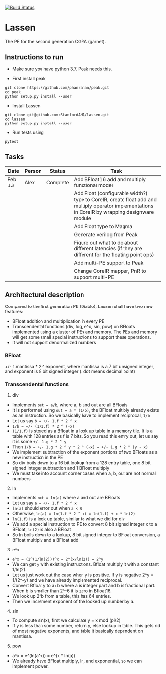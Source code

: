 [![Build Status](https://travis-ci.com/StanfordAHA/lassen.svg?branch=master)](https://travis-ci.com/StanfordAHA/lassen)

# Lassen
The PE for the second generation CGRA (garnet).

## Instructions to run
* Make sure you have python 3.7. Peak needs this.

* First install peak
```
git clone https://github.com/phanrahan/peak.git
cd peak
python setup.py install --user
```
* Install Lassen
```
git clone git@github.com:StanfordAHA/lassen.git
cd lassen
python setup.py install --user
```
* Run tests using
```
pytest
```

## Tasks
| Date | Person | Status | Task |
| ---- | ------ | ------ | ---- |
| Feb 13 | Alex | Complete | Add BFloat16 add and multiply functional model |
| | | | Add Float (configurable width?) type to CoreIR, create float add and multiply operator implementations in CoreIR by wrapping designware module |
| | | | Add Float type to Magma |
| | | | Generate verilog from Peak |
| | | | Figure out what to do about different latencies (if they are different for the floating point ops) |
| | | | Add multi-PE support to Peak |
| | | | Change CoreIR mapper, PnR to support multi-PE |

## Architectural description
Compared to the first generation PE (Diablo), Lassen shall have two new features:
* BFloat addition and multiplication in every PE
* Transcendental functions (div, log, e^x, sin, pow) on BFloats implemented using a cluster of PEs and memory. The PEs and memory will get some small special instructions to support these operations.
* It will not support denormalized numbers

### BFloat
+/- 1.mantissa * 2 ^ exponent, where mantissa is a 7 bit unsigned integer, and exponent is 8 bit signed integer (. dot means decimal point)

### Transcendental functions
1. div
* Implements `out = a/b`, where a, b and out are all BFloats
* It is performed using `out = a * (1/b)`, the BFloat multiply already exists as an instruction. So we basically have to implement reciprocal, `1/b`
* Let us say `b = +/- 1.f * 2 ^ x`
* `1/b = +/- (1/1.f) * 2 ^ (-x)`
* `(1/1.f)` is stored as a Bfloat in a look up table in a memory tile. It is a table with 128 entries as f is 7 bits. So you read this entry out, let us say it is some `+/- 1.g * 2 ^ y`
* Then `1/b = +/- 1.g * 2 ^ y * 2 ^ (-x) = +/- 1.g * 2 ^ (y - x)`
* We implement subtraction of the exponent portions of two BFloats as a new instruction in the PE
* So div boils down to a 16 bit lookup from a 128 entry table, one 8 bit signed integer subtraction and 1 BFloat multiply
* We must take into account corner cases when a, b, out are not normal numbers

2. ln
* Implements `out = ln(a)` where a and out are BFloats
* Let us say `a = +/- 1.f * 2 ^ x`
* `ln(a)` should error out when `a < 0`
* Otherwise, `ln(a) = ln(1.f * 2 ^ x) = ln(1.f) + x * ln(2)`
* `ln(1.f)` is a look up table, similar to what we did for div
* We add a special instruction to PE to convert 8 bit signed integer x to a BFloat, `ln(2)` is also a BFloat
* So ln boils down to a lookup, 8 bit signed integer to BFloat conversion, a BFloat multiply and a BFloat add

3. e^x
* `e^x = (2^(1/ln(2)))^x = 2^(x/ln(2)) = 2^y`
* We can get `y` with existing instructions. Bfloat multiply it with a constant 1/ln(2).
* Let us just work out the case when y is positive. If y is negative 2^y = 1/(2^-y) and we have already implemented reciprocal.
* Convert Bfloat y to a+b where a is integer part and b is fractional part. When b is smaller than 2^-6 it is zero in Bfloat16.
* We look up 2^b from a table, this has 64 entries.
* Then we increment exponent of the looked up number by a. 

4. sin
* To compute sin(x), first we calculate y = x mod (pi/2)
* If y is less than some number, return y, else lookup in table. This gets rid of most negative exponents, and table it basically dependent on mantissa.

5. pow
* a^x = e^(ln(a^x)) = e^(x * ln(a))
* We already have BFloat multiply, ln, and exponential, so we can implement power.

